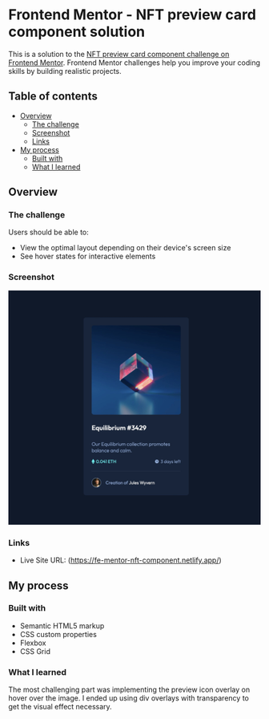 # Frontend Mentor - NFT preview card component solution

This is a solution to the [NFT preview card component challenge on Frontend Mentor](https://www.frontendmentor.io/challenges/nft-preview-card-component-SbdUL_w0U). Frontend Mentor challenges help you improve your coding skills by building realistic projects. 

## Table of contents

- [Overview](#overview)
  - [The challenge](#the-challenge)
  - [Screenshot](#screenshot)
  - [Links](#links)
- [My process](#my-process)
  - [Built with](#built-with)
  - [What I learned](#what-i-learned)


## Overview

### The challenge

Users should be able to:

- View the optimal layout depending on their device's screen size
- See hover states for interactive elements

### Screenshot

![](./screenshot.jpg)

### Links

- Live Site URL: (https://fe-mentor-nft-component.netlify.app/)

## My process

### Built with

- Semantic HTML5 markup
- CSS custom properties
- Flexbox
- CSS Grid


### What I learned

The most challenging part was implementing the preview icon overlay on hover over the image. I ended up using div overlays with transparency to get the visual effect necessary. 
